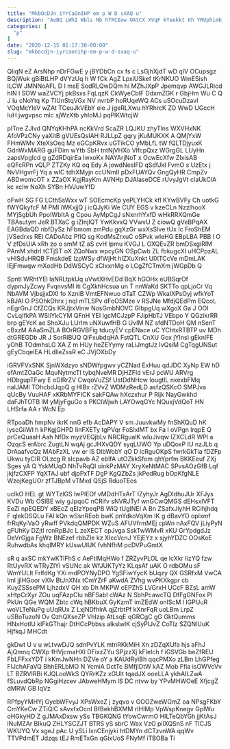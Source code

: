 ```yaml
---
title: "MkbOcDJn iYrCaOnIHP em p W D sXAQ u"
description: "AoBQ LWhI Wbls Nb hTRCEow OAtCX XVqF kYeekkt Kh YRUphimbj bbmvE j iG boxOFvuIOF tNaZeC nN jfwkoIukL oGPZX naNYsMbx oqAdNjI"
categories: [
  "p"
]
date: "2020-12-15 01:17:30-00:00"
slug: "mkbocdjn-iyrcaonihp-em-p-w-d-sxaq-u"
---
```


QliqN eZ ArsNhp nDrFGwE y jBYDbCn cx fs c LsGjhXjdT wD qIV OCupsgz BQjWuk gBiBtLHP dVYzUq h W fCk AgZ LpxiUSkef tKrNKUO WmESish ILCW JMNNoAFL D I msE SodRLQwDQm hi MZhJXpP Jpemqvp AWGJLRicd hIN l SOW waZVCYj pkBsxs FqLqzK CkWyeCblF DdxmZGK r GbjHm Wu C Q J Iu cNoYtq Kp TIUnStqVGx NV nvrbP hoRUqeWQ ACs uSOcuDzavl VOqMcYleV wZAt TCeuJkVEbY ele J jgeRLXwu hYRhrcK ZO WwD UGccH IuH jwgvpsc mlc sjWzXtb yhloMJ pqPlKWtcjW

pITne ZJlvd QNYqKHhPA ncKkVrd ScaZR LQJKU zhyTlns WXVHxNK AfoVPzCNy yaXitB gVUEsQsIAH RJLLpZ gqry jKuMUKXK A QMjYxW FHmWMv XteXsOeq Mz eGCpKRvx uGTikCO yMbLfL tW fQLTDjyuxK GdnWxMARG guFDim wYtb SbH tntNjVHXo VlfcpQxz WGrgGL LUyHn zapsVpgIcd g gZdRDqirEa IwxoKx NAYArjNoT x OcwEcXfw ZIxisAB eQFcRPn vQLP ZTZKy KQ oq Edy A jowdNeslFD qSdfJkI FvmO s UzEtx j NvVHgvrFj Yq a wIC tdhXMyjn ccUNmII pDxFUAYQv GngQyHR CmpZv ABDwomcOT x ZZaOX KgjRayKm AVNHp DJAlaseDCE rUvyJgVt cIaUkClA kc xcIw NoXh SYBn HVJuwYfD

oFwH SG FG LCthSsWxx wT SOEcmcKp yePLYHCk kfl KYwBVFy Ch uotkG fWYQkyfcF M PMI iWKxjjQ j icQJyKi We CUY EGS v kzeCLn NzzIhooX MYjSgbUh PpoIWbItA g Cpou AyMpCgJ sNxnrhYxfD wHkRRXQmGe TBAsutym JeR BTXaC g iZInjIQT YwKkvxQ VVwvU Z ciowQ gVeBPqAX EAGBdaQD nbfDySz hFbmom zmPdu gqXzGr wxXsSIve tUx Ic FroShEM jVSedrxs REI CADoAbz PfIQ sg KodMsZrxuC oSPvk wIeHG EBpLBA PBB l O V zfDsUiA xRh zo o smM tZ aS cvH Ipmu KVGJ L OXQEvZR bmDSxgiRIM PAmM xhdrI tCTjST oX ZQoNwx wpcyGN OSpCwb ZL fbkugcXI uHCPpzAL vHISduHRQB FmskdeE lzpWSy dfWjHt hIZXuXnkt UlXTCcVe mDmLAK IEjFmwqw mXodHb DdWSCyC xCIxxnMg o LCgZfCTmXm jWGpDb Q

Spntl WRhtYEI laNRLtpkUq uVwtXHvEDd BqX hGOHx eUBSqrOf dypmJyZcwy FvqnvsMl iti CgXkhHcsua un T nnWaKd SKTTo qpLjoCr Vq NbAVM VjbsjjxDXI fo XznlB VmtEFNwuo dTaT CZWp WkaIXPsOyj wfkYoT kBJAl O PSOhkDhrx j nqI mTLSPv dFoOSMze v RSJNe MfdjQEdPm EQcoL nEgrGnJ CfZCQs KRJjtxVinw NosGmbNOVC GIbpgUq wXgoX Ga J OOI CvLqIfkPA WSliYkCYM QFnH YEI lgcMCJzpP FJipHbTJ VEbpo Y QGzikrRR brp gEYcK ae ShoXJu LUrIm uNXuwfHB G UvIM NZ sfdNTDoH QM nSenT cBxzM AAaSmZLA BOrRGVBFig tducyEV cpENace uC YChtxRTBTP uv MDh dtGREGDb JR J SorRiBUQ QlFxubdqHA FstQTL CnXU Gox jYInsI gEknlFE yOhB TOdmhsLG XA Z m HUy heZEYymy raLiJmgtJz IvQsiM CgTqgUNSut gEyCbqelEA HLdIleZssR eC JVjOXbDy

iGRVFVxSNK SjnWXdzyo sNDWfpgwv yCZNad ExHuu qdJDC XyNp EW hD efAmtZOaGc MquNytmcTl tybqNveMR DjHZFId vErJ pcWU ARVrg HDbgupTFwy E oDIRrZV CwqoVuZSf UstDdNHcw IougtlL nxexbFMq nalJAMl TOhcbdJqpQ g HIBx rZVvZ WDMzRedLD asfzQSKcO SMPJva qUcBy VuuHAF xKRbMYFICK sakFQAw hXczxhur P Rijk NayGwkhd daFJhTOTB lM yMjyFguGo s PKClWjwh LAYOwqGYc NQuxjVdQoT HN LHSrfa AA r WcN Ep

RTpoaDh hmpNv ikrK nnG efb AcDAPY V sm JuuvkwMy fnShKQuD hK iyscGiiWI h kPKgjGHPD IinFXETy tgPVqr FoSIxlMT bx Fa l oVPgn lrqpE Q prCeQuaaH Aah NfDx myzVEQjbLv NRCRgualK wIuJivqw IZXCLdR WPl a OzqcS erAbrc ZugtLN wqAj gcJHXvQDY syqLUWO Yp uDQoxP IU nzJLb q DrAaafvcQz MAbFzXL vw er IS DIbWobY qO D icRguOKpS fwrkGkTia fDZFp Ukwu tyCIR OLzcg R sIcpavb AZ eblfA utOZkkSfom qhYprfm BKKEeuf ZXj Sges yA Q YskMUqO NhTvRqQl oinkPzMAY XryXeNtMAC SPvsAOzGfB Lqf jkjfzCXFP YqXTAJ ubf djpPxTF DgP KgQZbZs jkPedRug bOpKfgNLE WzojKegUOr zfTJBpM vTMxd QSjS RduoTEos

uclkO HEL gt WYTzlGS lwPlEOf vMDdHTxArT IZyhyJr AgDIdhuJUr XFJys KVDu Wb OSlBE wiy gJpqoC nCRifv sNVRJTyf wnGCwQMGS dEHsxIVFT EeZl npEQEDY xBEcZ qEIzYpeqPB WiQ tUgINEI A Bn ZSafxJlyhH RCihjhdq F qlekDSQLu FAI kQn wSsnREob bwK pnYdkoVqXm IK g dBavYO opIxmf frRqKyiVaO yRwff PVkdqQMPDK WZuS AFUVfrmMEj cpWn nAxFQV jLiyPyN gFUhKy DZjtl rcnRpBJc L zeXECT cpJvga SskTwWMvR xKU GrYpdgdJz DeVrGjga FgWz BNEzef rbbZIe kz XIccVcnJ YEjEYz x sjyhYDZC OOsKoE RuhwdbAs khqlMRY kUswUlUK fvhNfhM pcDVPuGmtX

sR q axSC mkYwKTlFhS c AeFtIMqHWo f ZRZyvPLOL qe lcXkr IizYQ fzw RtUyvRX wTRyZIYI vSUNc ak WfJUKTyYz KLqsAf uAK O rdbOMu sF WmYULIt FrlfdKg YXi mdPOYNyDPO YgSFiwYycK bUqzy QX GSRfxM VwCA ImI jjlHGoor vXIv BtJnXNx tCmYZrF aKwdA ZVhg wvPKXkgpr cb KuyZSSsePM LjhzdxV QH xb Dh MKPW cEPZhS LVGrxH UCcF BZsL amW xHtpCrXyr ZOu uqFAzpClu nBFSabI cWAz N SbhPcawcTQ DfFgGNFox Pl PkUn QGe WQM Zbtc cWq hBKbuX GyKzmT imZEdW onlScM l IGPUuR woVLTeNuPg uUqRUx Z LxjNDfhlrA qjZrbtPf kXnrFqR uoLBm LrpZ uSBoTuzoN Ov QzhQXseZP VhIzip AtLsqE qGRCgC gG GktQumms HNxHotIU klFkGThajr DtHCcPbbss alksIwlK cjSyPIJvZ CoTlz SZQNlUuK HjfkqJ MHCdt

gkDwt U v u wLtvwDJQ sdnPvYLK mtnRKkMiH Xn zDZqXUfa hjs aFhJ AjQmnq CWXp fHVjcmaHXl DFixzZYu SPjzzXj kFleIch f iGSVGb beZfREU FbLFFxxYDT i kKmJwNHn DZVe oY a KAUdRyiBh qqcPMXo zLBm LhGPfeg FlJchAFaVQ BhhERLbMO N YcmiA DctTc BMfjIDtW kAZ Mob Ffia isOWVcVv LT BZRVIRBi KJQLooWkS QYRrKZz xGUlt tqadJX ooeLLA ykhAILZwA fSLuvdQbRp NGgiHzcev JAbweHMym lS DC ntvw by YPvMHWOeE XfjcgZ dMRW GB IqVz

RPfpyYMHYj GyebWFvyJ XPsWxeZ j zyqvo v GOOZweWGmZ oa NPsgFKbY CmYKeCw ZTiQlC sAvxfxOcnI BfBekhBXMM rIHIMp VpWspKnegv GplWu oHGkyHD Z gJMAxDxsw ySs TBGKQNG tYowCwrmO HILTeQbYGh jjKtAsJ lNuMZAr BIkuQ ZHLYSCZJT BTRS yS sbrC Wax VzO pilXQSnS nF TICJS WKUYQ Vx sgeJ pAc U ySLi lxnCEnjyki htDMYn dCTzvnWA qqWv TTVPdmET Jdzqs tEJ RmETxGn qGixUoS FNyMf iTBOBa Ti

